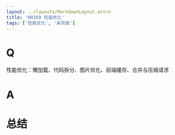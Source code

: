 ```yaml
---
layout: ../layouts/MarkdownLayout.astro
title: '00169 性能优化'
tags: ['性能优化', '未完成']
---
```


# Q

性能优化：懒加载、代码拆分、图片优化、前端缓存、合并与压缩请求

# A



# 总结



<script>
  function func() {

  }
  
</script>